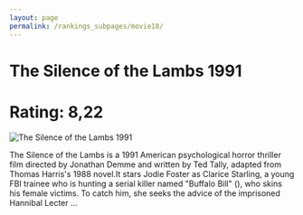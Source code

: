 ```yaml
---
layout: page
permalink: /rankings_subpages/movie18/
---
```

    
# The Silence of the Lambs 1991
# Rating: 8,22
![The Silence of the Lambs 1991](https://fwcdn.pl/fpo/10/47/1047/8022081_1.7.webp)


The Silence of the Lambs is a 1991 American psychological horror thriller film directed by Jonathan Demme and written by Ted Tally, adapted from Thomas Harris's 1988 novel.It stars Jodie Foster as Clarice Starling, a young FBI trainee who is hunting a serial killer named "Buffalo Bill" (), who skins his female victims. To catch him, she seeks the advice of the imprisoned Hannibal Lecter ...